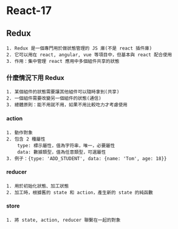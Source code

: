 # React-17

## Redux

    1. Redux 是一個專門用於做狀態管理的 JS 庫(不是 react 插件庫)
    2. 它可以用在 react, angular, vue 等項目中，但基本與 react 配合使用
    3. 作用：集中管理 react 應用中多個組件共享的狀態

### 什麼情況下用 Redux

    1. 某個組件的狀態需要讓其他組件可以隨時拿到(共享)
    2. 一個組件需要改變另一個組件的狀態(通信)
    3. 總體原則：能不用就不用，如果不用比較吃力才考慮使用

#### action

    1. 動作對象
    2. 包含 2 種屬性
        type: 標示屬性，值為字符串，唯一，必要屬性
        data: 數據類型，值為任意類型，可選屬性
    3. 例子：{type: 'ADD_STUDENT', data: {name: 'Tom', age: 18}}

#### reducer

    1. 用於初始化狀態、加工狀態
    2. 加工時，根據舊的 state 和 action，產生新的 state 的純函數

#### store

    1. 將 state, action, reducer 聯繫在一起的對象
